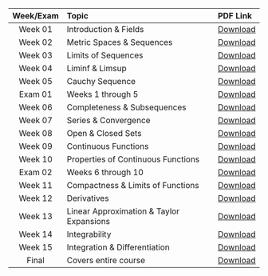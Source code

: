 
| Week/Exam | Topic                                        | PDF Link                                      |
|:---------:|:---------------------------------------------|:----------------------------------------------|
| Week 01   | Introduction & Fields                        | [Download](notes/math312h/math312H-week1.pdf)               |
| Week 02   | Metric Spaces & Sequences                    | [Download](notes/math312h/math312H-week2.pdf)               |
| Week 03   | Limits of Sequences                           | [Download](notes/math312h/math312H-week3.pdf)               |
| Week 04   | Liminf & Limsup | [Download](notes/math312h/math312H-week4.pdf)               |
| Week 05   | Cauchy Sequence                   | [Download](notes/math312h/math312H-week5.pdf)               |
| Exam 01   | Weeks 1 through 5                            | [Download](notes/math312h/exam1-studyguide.pdf)  |
| Week 06   | Completeness & Subsequences          | [Download](notes/math312h/math312H-week6.pdf)               |
| Week 07   | Series & Convergence              | [Download](notes/math312h/math312H-week7.pdf)               |
| Week 08   | Open & Closed Sets    | [Download](notes/math312h/math312H-week8.pdf)               |
| Week 09   | Continuous Functions   | [Download](notes/math312h/math312H-week9.pdf)               |
| Week 10   | Properties of Continuous Functions  | [Download](notes/math312h/math312H-week10.pdf)              |
| Exam 02   | Weeks 6 through 10            | [Download](notes/math312h/exam2-studyguide.pdf)  |
| Week 11   | Compactness & Limits of Functions            | [Download](notes/math312h/math312H-week11.pdf)              |
| Week 12   | Derivatives              | [Download](notes/math312h/math312H-week12.pdf)              |
| Week 13   | Linear Approximation & Taylor Expansions              | [Download](notes/math312h/math312H-week13.pdf)              |
| Week 14   | Integrability            | [Download](notes/math312h/math312H-week14.pdf)              |
| Week 15   | Integration & Differentiation                     | [Download](notes/math312h/math312H-week15.pdf)              |
| Final     | Covers entire course | [Download](notes/math312h/final-studyguide.pdf)  |